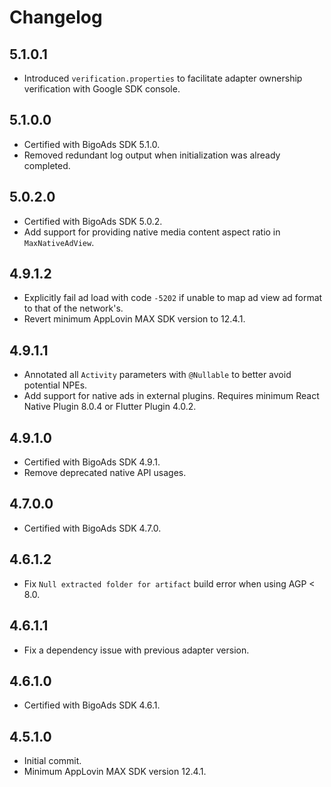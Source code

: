 # Changelog

## 5.1.0.1
* Introduced `verification.properties` to facilitate adapter ownership verification with Google SDK console.

## 5.1.0.0
* Certified with BigoAds SDK 5.1.0.
* Removed redundant log output when initialization was already completed.

## 5.0.2.0
* Certified with BigoAds SDK 5.0.2.
* Add support for providing native media content aspect ratio in `MaxNativeAdView`.

## 4.9.1.2
* Explicitly fail ad load with code `-5202` if unable to map ad view ad format to that of the network's.
* Revert minimum AppLovin MAX SDK version to 12.4.1.

## 4.9.1.1
* Annotated all `Activity` parameters with `@Nullable` to better avoid potential NPEs.
* Add support for native ads in external plugins. Requires minimum React Native Plugin 8.0.4 or Flutter Plugin 4.0.2.

## 4.9.1.0
* Certified with BigoAds SDK 4.9.1.
* Remove deprecated native API usages.

## 4.7.0.0
* Certified with BigoAds SDK 4.7.0.

## 4.6.1.2
* Fix `Null extracted folder for artifact` build error when using AGP < 8.0.

## 4.6.1.1
* Fix a dependency issue with previous adapter version.

## 4.6.1.0
* Certified with BigoAds SDK 4.6.1.

## 4.5.1.0
* Initial commit.
* Minimum AppLovin MAX SDK version 12.4.1.
